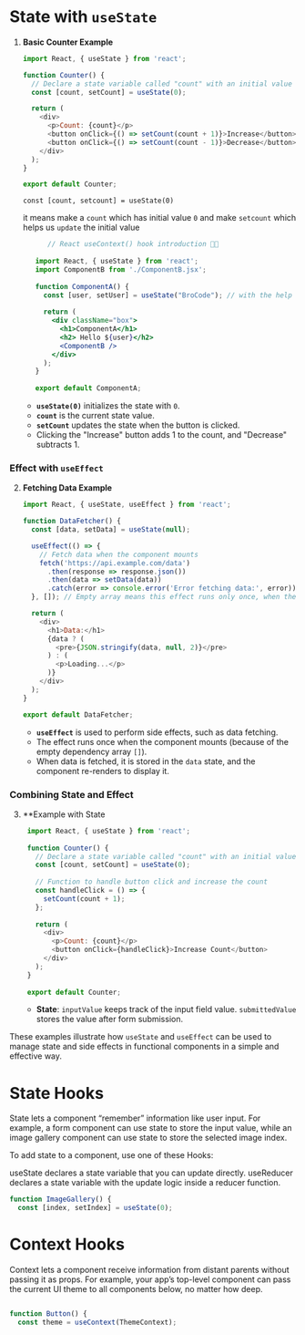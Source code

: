 # **State with `useState`**

1. **Basic Counter Example**

   ```javascript
   import React, { useState } from 'react';

   function Counter() {
     // Declare a state variable called "count" with an initial value of 0
     const [count, setCount] = useState(0);

     return (
       <div>
         <p>Count: {count}</p>
         <button onClick={() => setCount(count + 1)}>Increase</button>
         <button onClick={() => setCount(count - 1)}>Decrease</button>
       </div>
     );
   }

   export default Counter;
   ```
   `const [count, setcount] = useState(0)`
   
   it means make a `count` which has initial value `0` and make `setcount` which helps us `update` the initial value
   ```jsx
         // React useContext() hook introduction 🧑‍💻
      
      import React, { useState } from 'react';
      import ComponentB from './ComponentB.jsx';
      
      function ComponentA() {
        const [user, setUser] = useState("BroCode"); // with the help of `setuser` we can set variables anytime in the code where as with `user` we already defined the variable as `brocode`.
      
        return (
          <div className="box">
            <h1>ComponentA</h1>
            <h2> Hello ${user}</h2>
            <ComponentB />
          </div>
        );
      }
      
      export default ComponentA;
      ```
   - **`useState(0)`** initializes the state with `0`.
   - **`count`** is the current state value.
   - **`setCount`** updates the state when the button is clicked.
   - Clicking the "Increase" button adds 1 to the count, and "Decrease" subtracts 1.

### **Effect with `useEffect`**

2. **Fetching Data Example**

   ```javascript
   import React, { useState, useEffect } from 'react';

   function DataFetcher() {
     const [data, setData] = useState(null);

     useEffect(() => {
       // Fetch data when the component mounts
       fetch('https://api.example.com/data')
         .then(response => response.json())
         .then(data => setData(data))
         .catch(error => console.error('Error fetching data:', error));
     }, []); // Empty array means this effect runs only once, when the component mounts

     return (
       <div>
         <h1>Data:</h1>
         {data ? (
           <pre>{JSON.stringify(data, null, 2)}</pre>
         ) : (
           <p>Loading...</p>
         )}
       </div>
     );
   }

   export default DataFetcher;
   ```

   - **`useEffect`** is used to perform side effects, such as data fetching.
   - The effect runs once when the component mounts (because of the empty dependency array `[]`).
   - When data is fetched, it is stored in the `data` state, and the component re-renders to display it.

### **Combining State and Effect**

3. **Example with State

   ```javascript
    import React, { useState } from 'react';
    
    function Counter() {
      // Declare a state variable called "count" with an initial value of 0
      const [count, setCount] = useState(0);
    
      // Function to handle button click and increase the count
      const handleClick = () => {
        setCount(count + 1);
      };
    
      return (
        <div>
          <p>Count: {count}</p>
          <button onClick={handleClick}>Increase Count</button>
        </div>
      );
    }
    
    export default Counter;

   ```

   - **State**: `inputValue` keeps track of the input field value. `submittedValue` stores the value after form submission.

These examples illustrate how `useState` and `useEffect` can be used to manage state and side effects in functional components in a simple and effective way.

# State Hooks 
State lets a component “remember” information like user input. For example, a form component can use state to store the input value, while an image gallery component can use state to store the selected image index.

To add state to a component, use one of these Hooks:

useState declares a state variable that you can update directly.
useReducer declares a state variable with the update logic inside a reducer function.
  ```javascript
  function ImageGallery() {
    const [index, setIndex] = useState(0);
  ```

# Context Hooks 
Context lets a component receive information from distant parents without passing it as props. For example, your app’s top-level component can pass the current UI theme to all components below, no matter how deep.
  ```javascript

  function Button() {
    const theme = useContext(ThemeContext);
  ```
